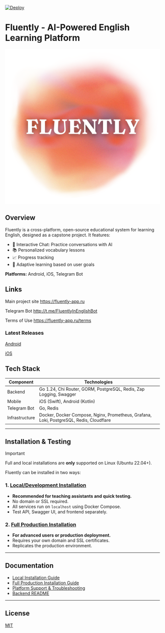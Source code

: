 [![Deploy](https://github.com/FluentlyOrg/Fluently-fork/actions/workflows/deploy.yml/badge.svg)](https://github.com/FluentlyOrg/Fluently-fork/actions/workflows/deploy.yml)

# Fluently - AI-Powered English Learning Platform
![Fluently Log](frontend-website/logo-t.png)
## Overview
Fluently is a cross-platform, open-source educational system for learning English, designed as a capstone project. It features:
- 🦾 Interactive Chat: Practice conversations with AI
- 📚 Personalized vocabulary lessons
- 📈 Progress tracking
- 🧠 Adaptive learning based on user goals

**Platforms:** Android, iOS, Telegram Bot

## Links

Main project site 
https://fluently-app.ru

Telegram Bot 
http://t.me/FluentlyInEnglishBot

Terms of Use
https://fluently-app.ru/terms

### Latest Releases

[Android](https://github.com/FluentlyOrg/Fluently-fork/releases/download/v1.0.0-mob/app-release.apk)

[iOS](https://github.com/FluentlyOrg/Fluently-fork/releases/download/v1.0.0-mob/Fluently.ipa)

## Tech Stack
| Component       | Technologies                                                                 |
|-----------------|-------------------------------------------------------------------------------|
| Backend         | Go 1.24, Chi Router, GORM, PostgreSQL, Redis, Zap Logging, Swagger           |
| Mobile          | iOS (Swift), Android (Kotlin)                                                |
| Telegram Bot    | Go, Redis                                                                     |
| Infrastructure  | Docker, Docker Compose, Nginx, Prometheus, Grafana, Loki, PostgreSQL, Redis, Cloudflare |

---

## Installation & Testing

> [!IMPORTANT]
> Full and local installations are **only** supported on Linux (Ubuntu 22.04+).

Fluently can be installed in two ways:

### 1. [Local/Development Installation](docs/Install_Local.md)
- **Recommended for teaching assistants and quick testing.**
- No domain or SSL required.
- All services run on `localhost` using Docker Compose.
- Test API, Swagger UI, and frontend separately.

### 2. [Full Production Installation](docs/Install_Full.md)
- **For advanced users or production deployment.**
- Requires your own domain and SSL certificates.
- Replicates the production environment.


---

## Documentation
- [Local Installation Guide](docs/Install_Local.md)
- [Full Production Installation Guide](docs/Install_Full.md)
- [Platform Support & Troubleshooting](docs/Platform_Support.md)
- [Backend README](backend/README.md)

---

## License
[MIT](LICENSE)
